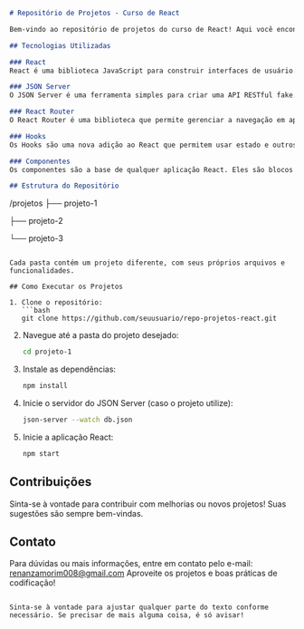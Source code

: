 ```markdown
# Repositório de Projetos - Curso de React

Bem-vindo ao repositório de projetos do curso de React! Aqui você encontrará uma coleção de projetos desenvolvidos durante o curso, utilizando as principais ferramentas e bibliotecas do ecossistema React.

## Tecnologias Utilizadas

### React
React é uma biblioteca JavaScript para construir interfaces de usuário. Ela permite criar componentes reutilizáveis que ajudam a organizar o código e a tornar as aplicações mais escaláveis e fáceis de manter.

### JSON Server
O JSON Server é uma ferramenta simples para criar uma API RESTful fake. Ele permite que você simule um backend com dados em formato JSON, facilitando o desenvolvimento e testes das aplicações front-end sem a necessidade de um servidor real.

### React Router
O React Router é uma biblioteca que permite gerenciar a navegação em aplicações React de forma simples e eficiente. Com ele, é possível criar rotas, navegar entre diferentes componentes e manter o estado da aplicação durante a navegação.

### Hooks
Os Hooks são uma nova adição ao React que permitem usar estado e outros recursos do React sem escrever uma classe. Os Hooks mais comuns são `useState` e `useEffect`, que ajudam a gerenciar o estado e os efeitos colaterais nas aplicações.

### Componentes
Os componentes são a base de qualquer aplicação React. Eles são blocos de construção que encapsulam lógica e UI, permitindo a reutilização de código e a separação de responsabilidades. Neste repositório, você encontrará tanto componentes funcionais quanto de classe.

## Estrutura do Repositório

```
/projetos
  ├── projeto-1
  
  ├── projeto-2
  
  └── projeto-3
```

Cada pasta contém um projeto diferente, com seus próprios arquivos e funcionalidades.

## Como Executar os Projetos

1. Clone o repositório:
   ```bash
   git clone https://github.com/seuusuario/repo-projetos-react.git
   ```

2. Navegue até a pasta do projeto desejado:
   ```bash
   cd projeto-1
   ```

3. Instale as dependências:
   ```bash
   npm install
   ```

4. Inicie o servidor do JSON Server (caso o projeto utilize):
   ```bash
   json-server --watch db.json
   ```

5. Inicie a aplicação React:
   ```bash
   npm start
   ```

## Contribuições

Sinta-se à vontade para contribuir com melhorias ou novos projetos! Suas sugestões são sempre bem-vindas.

## Contato

Para dúvidas ou mais informações, entre em contato pelo e-mail: renanzamorim008@gmail.com
Aproveite os projetos e boas práticas de codificação!
```

Sinta-se à vontade para ajustar qualquer parte do texto conforme necessário. Se precisar de mais alguma coisa, é só avisar!
